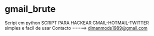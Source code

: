 # gmail_brute
Script em python
SCRIPT PARA HACKEAR GMAIL-HOTMAIL-TWITTER simples e facil de usar
Contacto =====> dimanmods1989@gmail.com 
